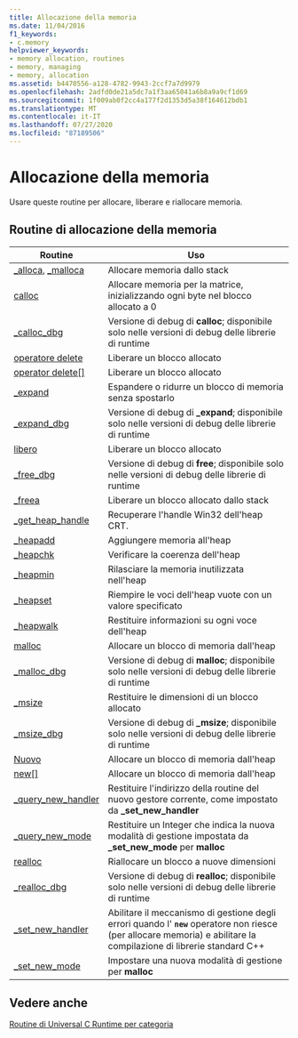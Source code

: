 ```yaml
---
title: Allocazione della memoria
ms.date: 11/04/2016
f1_keywords:
- c.memory
helpviewer_keywords:
- memory allocation, routines
- memory, managing
- memory, allocation
ms.assetid: b4470556-a128-4782-9943-2ccf7a7d9979
ms.openlocfilehash: 2adfd0de21a5dc7a1f3aa65041a6b8a9a9cf1d69
ms.sourcegitcommit: 1f009ab0f2cc4a177f2d1353d5a38f164612bdb1
ms.translationtype: MT
ms.contentlocale: it-IT
ms.lasthandoff: 07/27/2020
ms.locfileid: "87189506"
---
```

# <a name="memory-allocation"></a>Allocazione della memoria

Usare queste routine per allocare, liberare e riallocare memoria.

## <a name="memory-allocation-routines"></a>Routine di allocazione della memoria

|Routine|Uso|
|-------------|---------|
|[_alloca](../c-runtime-library/reference/alloca.md), [_malloca](../c-runtime-library/reference/malloca.md)|Allocare memoria dallo stack|
|[calloc](../c-runtime-library/reference/calloc.md)|Allocare memoria per la matrice, inizializzando ogni byte nel blocco allocato a 0|
|[_calloc_dbg](../c-runtime-library/reference/calloc-dbg.md)|Versione di debug di **calloc**; disponibile solo nelle versioni di debug delle librerie di runtime|
|[operatore delete](../c-runtime-library/operator-delete-crt.md)|Liberare un blocco allocato|
|[operator delete&#91;&#93;](../c-runtime-library/delete-operator-crt.md)|Liberare un blocco allocato|
|[_expand](../c-runtime-library/reference/expand.md)|Espandere o ridurre un blocco di memoria senza spostarlo|
|[_expand_dbg](../c-runtime-library/reference/expand-dbg.md)|Versione di debug di **_expand**; disponibile solo nelle versioni di debug delle librerie di runtime|
|[libero](../c-runtime-library/reference/free.md)|Liberare un blocco allocato|
|[_free_dbg](../c-runtime-library/reference/free-dbg.md)|Versione di debug di **free**; disponibile solo nelle versioni di debug delle librerie di runtime|
|[_freea](../c-runtime-library/reference/freea.md)|Liberare un blocco allocato dallo stack|
|[_get_heap_handle](../c-runtime-library/reference/get-heap-handle.md)|Recuperare l'handle Win32 dell'heap CRT.|
|[_heapadd](../c-runtime-library/heapadd.md)|Aggiungere memoria all'heap|
|[_heapchk](../c-runtime-library/reference/heapchk.md)|Verificare la coerenza dell'heap|
|[_heapmin](../c-runtime-library/reference/heapmin.md)|Rilasciare la memoria inutilizzata nell'heap|
|[_heapset](../c-runtime-library/heapset.md)|Riempire le voci dell'heap vuote con un valore specificato|
|[_heapwalk](../c-runtime-library/reference/heapwalk.md)|Restituire informazioni su ogni voce dell'heap|
|[malloc](../c-runtime-library/reference/malloc.md)|Allocare un blocco di memoria dall'heap|
|[_malloc_dbg](../c-runtime-library/reference/malloc-dbg.md)|Versione di debug di **malloc**; disponibile solo nelle versioni di debug delle librerie di runtime|
|[_msize](../c-runtime-library/reference/msize.md)|Restituire le dimensioni di un blocco allocato|
|[_msize_dbg](../c-runtime-library/reference/msize-dbg.md)|Versione di debug di **_msize**; disponibile solo nelle versioni di debug delle librerie di runtime|
|[Nuovo](../c-runtime-library/operator-new-crt.md)|Allocare un blocco di memoria dall'heap|
|[new&#91;&#93;](../c-runtime-library/new-operator-crt.md)|Allocare un blocco di memoria dall'heap|
|[_query_new_handler](../c-runtime-library/reference/query-new-handler.md)|Restituire l'indirizzo della routine del nuovo gestore corrente, come impostato da **_set_new_handler**|
|[_query_new_mode](../c-runtime-library/reference/query-new-mode.md)|Restituire un Integer che indica la nuova modalità di gestione impostata da **_set_new_mode** per **malloc**|
|[realloc](../c-runtime-library/reference/realloc.md)|Riallocare un blocco a nuove dimensioni|
|[_realloc_dbg](../c-runtime-library/reference/realloc-dbg.md)|Versione di debug di **realloc**; disponibile solo nelle versioni di debug delle librerie di runtime|
|[_set_new_handler](../c-runtime-library/reference/set-new-handler.md)|Abilitare il meccanismo di gestione degli errori quando l' **`new`** operatore non riesce (per allocare memoria) e abilitare la compilazione di librerie standard C++|
|[_set_new_mode](../c-runtime-library/reference/set-new-mode.md)|Impostare una nuova modalità di gestione per **malloc**|

## <a name="see-also"></a>Vedere anche

[Routine di Universal C Runtime per categoria](../c-runtime-library/run-time-routines-by-category.md)<br/>
